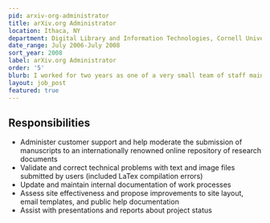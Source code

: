 ```yaml
---
pid: arxiv-org-administrator
title: arXiv.org Administrator
location: Ithaca, NY
department: Digital Library and Information Technologies, Cornell University Library
date_range: July 2006-July 2008
sort_year: 2008
label: arXiv.org Administrator
order: '5'
blurb: I worked for two years as one of a very small team of staff maintaining arXiv.org, blending diplomatic communication skills with technical expertise in order to support arXiv and suggest improvements.
layout: job_post
featured: true
---
```

## Responsibilities

* Administer customer support and help moderate the submission of manuscripts to an internationally renowned online repository of research documents
* Validate and correct technical problems with text and image files submitted by users (included LaTex compilation errors)
* Update and maintain internal documentation of work processes
* Assess site effectiveness and propose improvements to site layout, email templates, and public help documentation
* Assist with presentations and reports about project status